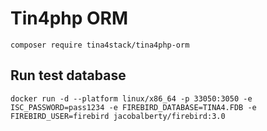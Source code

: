 # Tin4php ORM #

```
composer require tina4stack/tina4php-orm
```

## Run test database

```
docker run -d --platform linux/x86_64 -p 33050:3050 -e ISC_PASSWORD=pass1234 -e FIREBIRD_DATABASE=TINA4.FDB -e FIREBIRD_USER=firebird jacobalberty/firebird:3.0
```
